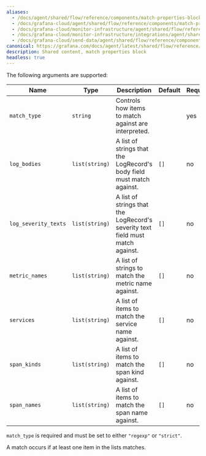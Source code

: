 ```yaml
---
aliases:
  - /docs/agent/shared/flow/reference/components/match-properties-block/
  - /docs/grafana-cloud/agent/shared/flow/reference/components/match-properties-block/
  - /docs/grafana-cloud/monitor-infrastructure/agent/shared/flow/reference/components/match-properties-block/
  - /docs/grafana-cloud/monitor-infrastructure/integrations/agent/shared/flow/reference/components/match-properties-block/
  - /docs/grafana-cloud/send-data/agent/shared/flow/reference/components/match-properties-block/
canonical: https://grafana.com/docs/agent/latest/shared/flow/reference/components/match-properties-block/
description: Shared content, match properties block
headless: true
---
```


The following arguments are supported:

| Name                 | Type           | Description                                                                    | Default | Required |
| -------------------- | -------------- | ------------------------------------------------------------------------------ | ------- | -------- |
| `match_type`         | `string`       | Controls how items to match against are interpreted.                           |         | yes      |
| `log_bodies`         | `list(string)` | A list of strings that the LogRecord's body field must match against.          | `[]`    | no       |
| `log_severity_texts` | `list(string)` | A list of strings that the LogRecord's severity text field must match against. | `[]`    | no       |
| `metric_names`       | `list(string)` | A list of strings to match the metric name against.                            | `[]`    | no       |
| `services`           | `list(string)` | A list of items to match the service name against.                             | `[]`    | no       |
| `span_kinds`         | `list(string)` | A list of items to match the span kind against.                                | `[]`    | no       |
| `span_names`         | `list(string)` | A list of items to match the span name against.                                | `[]`    | no       |

`match_type` is required and must be set to either `"regexp"` or `"strict"`.

A match occurs if at least one item in the lists matches.
